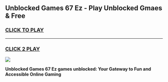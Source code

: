 
## Unblocked Games 67 Ez  - Play Unblocked Gmaes & Free
<h3>
<a href="https://news.freeplayer.one?title=Unblocked_Games_67_Ez_&ref=16F">CLICK TO PLAY</a></h3>
<hr>

<h3>
<a href="https://news.freeplayer.one?title=Unblocked_Games_67_Ez_&ref=16F">CLICK 2 PLAY</a>
  
</h3>

<a href="https://news.freeplayer.one?title=Unblocked_Games_67_Ez_&ref=16F/"><img src="https://clearcache.store/games.png"></a>


**Unblocked Games 67 Ez  games unblocked: Your Gateway to Fun and Accessible Online Gaming**

